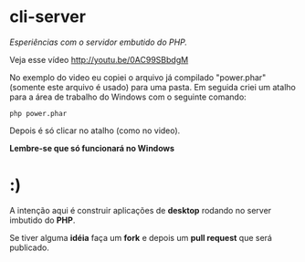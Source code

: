 cli-server
==========

*Esperiências com o servidor embutido do PHP.*

Veja esse vídeo http://youtu.be/0AC99SBbdgM

No exemplo do video eu copiei o arquivo já compilado "power.phar" (somente este arquivo é usado) para uma pasta.
Em seguida criei um atalho para a área de trabalho do Windows com o seguinte comando:

    php power.phar
    
Depois é só clicar no atalho (como no video).

**Lembre-se que só funcionará no Windows**

:)
==

A intenção aqui é construir aplicações de **desktop** rodando no server imbutido do **PHP**.

Se tiver alguma **idéia** faça um **fork** e depois um **pull request** que será publicado.


